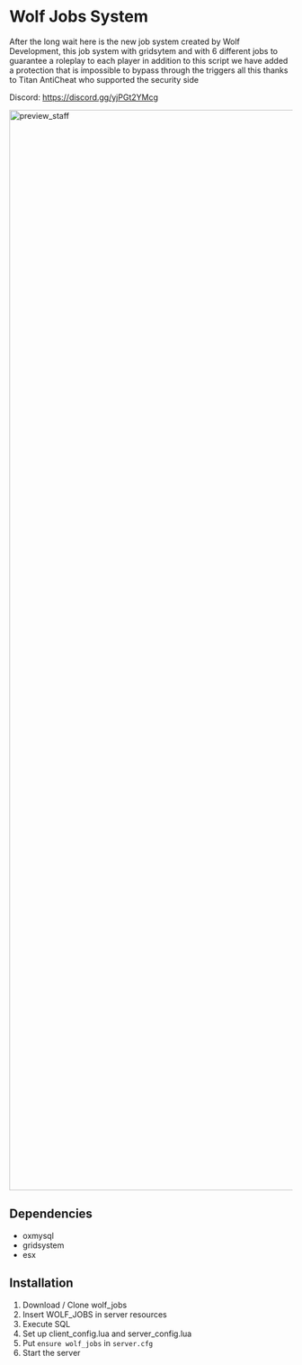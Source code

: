 # **Wolf Jobs System**
After the long wait here is the new job system created by Wolf Development, this job system with gridsytem and with 6 different jobs to guarantee a roleplay to each player in addition to this script we have added a protection that is impossible to bypass through the triggers all this thanks to Titan AntiCheat who supported the security side

Discord: https://discord.gg/yjPGt2YMcg

<img width="1920" alt="preview_staff" src="https://cdn.discordapp.com/attachments/944166721974054923/1145818562754252953/image.png">

## **Dependencies**
- oxmysql
- gridsystem
- esx

## **Installation**
1. Download / Clone wolf_jobs
2. Insert WOLF_JOBS in server resources
3. Execute SQL
4. Set up client_config.lua and server_config.lua
5. Put `ensure wolf_jobs` in `server.cfg`
6. Start the server
